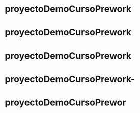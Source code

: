 # proyectoDemoCursoPrework
# proyectoDemoCursoPrework
# proyectoDemoCursoPrework
# proyectoDemoCursoPrework-
# proyectoDemoCursoPrewor
